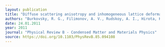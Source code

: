 ```yaml
---
layout: publication
title: "Diffuse scattering anisotropy and inhomogeneous lattice deformations in the lead magnoniobate relaxor PMN above the burns temperature"
authors: "Burkovsky, R. G., Filimonov, A. V., Rudskoy, A. I., Hirota, K., Matsuura, M., & Vakhrushev, S. B."
date: 24.01.2011
year: 2011
journal: "Physical Review B - Condensed Matter and Materials Physics"
source: https://doi.org/10.1103/PhysRevB.85.094108
---
```

